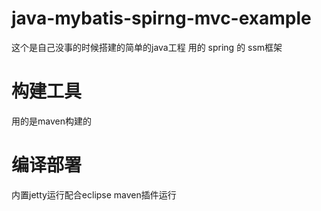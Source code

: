 # java-mybatis-spirng-mvc-example
这个是自己没事的时候搭建的简单的java工程  用的 spring 的 ssm框架 
# 构建工具
用的是maven构建的 
# 编译部署
内置jetty运行配合eclipse maven插件运行
